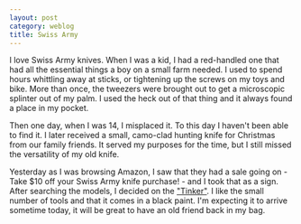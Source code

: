 ```yaml
---
layout: post
category: weblog
title: Swiss Army
---
```


I love Swiss Army knives. When I was a kid, I had a red-handled one that had all the essential things a boy on a small farm needed. I used to spend hours whittling away at sticks, or tightening up the screws on my toys and bike. More than once, the tweezers were brought out to get a microscopic splinter out of my palm. I used the heck out of that thing and it always found a place in my pocket.

Then one day, when I was 14, I misplaced it. To this day I haven't been able to find it. I later received a small, camo-clad hunting knife for Christmas from our family friends. It served my purposes for the time, but I still missed the versatility of my old knife.

Yesterday as I was browsing Amazon, I saw that they had a sale going on - Take $10 off your Swiss Army knife purchase! - and I took that as a sign. After searching the models, I decided on the ["Tinker"](http://amzn.com/B0007QCOB0). I like the small number of tools and that it comes in a black paint. I'm expecting it to arrive sometime today, it will be great to have an old friend back in my bag.